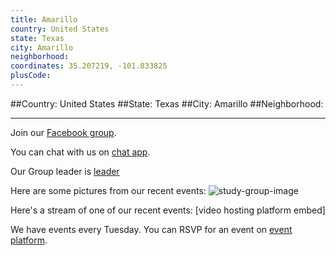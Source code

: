 ```yaml
---
title: Amarillo
country: United States
state: Texas
city: Amarillo
neighborhood: 
coordinates: 35.207219, -101.833825
plusCode:
---
```


##Country: United States
##State: Texas
##City: Amarillo
##Neighborhood: 
*****
Join our [Facebook group](https://www.facebook.com/groups/freecodecampamarillotexas).

You can chat with us on [chat app]().

Our Group leader is [leader]()

Here are some pictures from our recent events:
![study-group-image]()

Here's a stream of one of our recent events:
[video hosting platform embed]

We have events every Tuesday. You can RSVP for an event on [event platform]().
